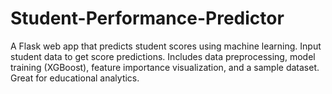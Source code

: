 # Student-Performance-Predictor
A Flask web app that predicts student scores using machine learning. Input student data to get score predictions. Includes data preprocessing, model training (XGBoost), feature importance visualization, and a sample dataset. Great for educational analytics.
